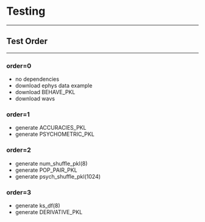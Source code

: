 # Testing
------------
## Test Order
------------
### order=0 
- no dependencies
- download ephys data example
- download BEHAVE_PKL
- download wavs

### order=1
- generate ACCURACIES_PKL
- generate PSYCHOMETRIC_PKL

### order=2
- generate num_shuffle_pkl(8)
- generate POP_PAIR_PKL
- generate psych_shuffle_pkl(1024)

### order=3
- generate ks_df(8)
- generate DERIVATIVE_PKL